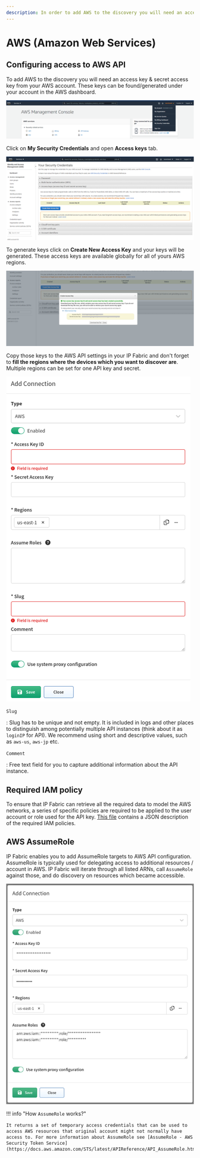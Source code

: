 ```yaml
---
description: In order to add AWS to the discovery you will need an access key & secret access key from your AWS account.
---
```


# AWS (Amazon Web Services)

## Configuring access to AWS API

To add AWS to the discovery you will need an access key & secret access key from your AWS account. These keys can be found/generated under your account in the AWS
dashboard.

![AWS Management Console](aws/2691596295.png)

Click on **My Security Credentials** and open **Access keys** tab.

![AWS - Your Security Credentials](aws/2691596301.png)

To generate keys click on **Create New Access Key** and your keys will be
generated. These access keys are available globally for all of yours AWS
regions.

![AWS - Create Access Key](aws/2691596307.png)

Copy those keys to the AWS API settings in your IP Fabric and don't
forget to **fill the regions where the devices which you want to discover
are**. Multiple regions can be set for one API key and secret.

![Add Connection](aws/vendor-api.png)

`Slug`

: Slug has to be unique and not empty. It is included in logs and other places to distinguish among potentially multiple API instances (think about it as `loginIP` for API). We recommend using short and descriptive values, such as `aws-us`, `aws-jp` etc.

`Comment`

: Free text field for you to capture additional information about the API instance.

## Required IAM policy

To ensure that IP Fabric can retrieve all the required data to model the
AWS networks, a series of specific policies are required to be applied
to the user account or role used for the API key. [This file](aws/IAM-policy-IPF_6.1.json)
contains a JSON description of the required IAM policies.

## AWS AssumeRole

IP Fabric enables you to add AssumeRole targets to AWS API configuration. AssumeRole is typically used for delegating access to additional resources / account in AWS. IP Fabric will iterate through all listed ARNs, call `AssumeRole` against those, and do discovery on resources which became accessible.

![Add Connection With AssumeRole](aws/aws-assumerole.png)

!!! info "How `AssumeRole` works?"

    It returns a set of temporary access credentials that can be used to access AWS resources that original account might not normally have access to. For more information about AssumeRole see [AssumeRole - AWS Security Token Service](https://docs.aws.amazon.com/STS/latest/APIReference/API_AssumeRole.html).
